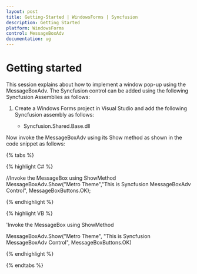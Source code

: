 ```yaml
---
layout: post
title: Getting-Started | WindowsForms | Syncfusion
description: Getting Started
platform: WindowsForms
control: MessageBoxAdv
documentation: ug
---
```


# Getting started

This session explains about how to implement a window pop-up using the MessageBoxAdv. The Syncfusion control can be added using the following Syncfusion Assemblies as follows:
1)	Create a Windows Forms project in Visual Studio and add the following Syncfusion assembly as follows:

    * Syncfusion.Shared.Base.dll

Now invoke the MessageBoxAdv using its Show method as shown in the code snippet as follows:

{% tabs %}

{% highlight C# %}

//Invoke the MessageBox using ShowMethod
MessageBoxAdv.Show("Metro Theme","This is Syncfusion MessageBoxAdv Control", MessageBoxButtons.OK);

{% endhighlight %}

{% highlight VB %}

'Invoke the MessageBox using ShowMethod

MessageBoxAdv.Show("Metro Theme", "This is Syncfusion MessageBoxAdv Control", MessageBoxButtons.OK)

{% endhighlight %}

{% endtabs %}


